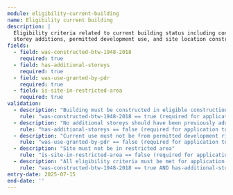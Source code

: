 ```yaml
---
module: eligibility-current-building
name: Eligibility current building
description: |
  Eligibility criteria related to current building status including construction period,
  storey additions, permitted development use, and site location constraints
fields:
  - field: was-constructed-btw-1948-2018
    required: true
  - field: has-additional-storeys
    required: true
  - field: was-use-granted-by-pdr
    required: true
  - field: is-site-in-restricted-area
    required: true
validation:
  - description: "Building must be constructed in eligible construction period"
    rule: "was-constructed-btw-1948-2018 == true (required for application to proceed)"
  - description: "No additional storeys should have been previously added"
    rule: "has-additional-storeys == false (required for application to proceed)"
  - description: "Current use must not be from permitted development rights"
    rule: "was-use-granted-by-pdr == false (required for application to proceed)"
  - description: "Site must not be in restricted area"
    rule: "is-site-in-restricted-area == false (required for application to proceed)"
  - description: "All eligibility criteria must be met for application to proceed"
    rule: "was-constructed-btw-1948-2018 == true AND has-additional-storeys == false AND was-use-granted-by-pdr == false AND is-site-in-restricted-area == false"
entry-date: 2025-07-15
end-date: ''
---
```

